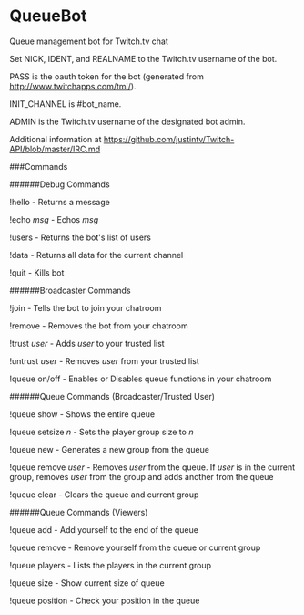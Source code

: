 QueueBot
========

Queue management bot for Twitch.tv chat

Set NICK, IDENT, and REALNAME to the Twitch.tv username of the bot.

PASS is the oauth token for the bot (generated from http://www.twitchapps.com/tmi/).

INIT_CHANNEL is #bot_name.

ADMIN is the Twitch.tv username of the designated bot admin.

Additional information at https://github.com/justintv/Twitch-API/blob/master/IRC.md

###Commands

######Debug Commands

!hello - Returns a message

!echo _msg_ - Echos _msg_

!users - Returns the bot's list of users

!data - Returns all data for the current channel

!quit - Kills bot

######Broadcaster Commands

!join - Tells the bot to join your chatroom

!remove - Removes the bot from your chatroom

!trust _user_ - Adds _user_ to your trusted list

!untrust _user_ - Removes _user_ from your trusted list

!queue on/off - Enables or Disables queue functions in your chatroom

######Queue Commands (Broadcaster/Trusted User)

!queue show - Shows the entire queue

!queue setsize _n_ - Sets the player group size to _n_

!queue new - Generates a new group from the queue

!queue remove _user_ - Removes _user_ from the queue. If _user_ is in the current group, removes _user_ from the group and adds another from the queue

!queue clear - Clears the queue and current group

######Queue Commands (Viewers)

!queue add - Add yourself to the end of the queue

!queue remove - Remove yourself from the queue or current group

!queue players - Lists the players in the current group

!queue size - Show current size of queue

!queue position - Check your position in the queue
